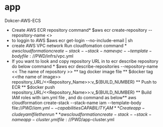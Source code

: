 # app
Dokcer-AWS-ECS
* Create AWS ECR repository command*
  $aws  ecr create-repository  --repository-name  <<he name of repository>>
* to loggin to AWS 
  $aws  ecr  get-login  --no-include-email  |  sh 
* create AWS VPC network Run cloudfomation command *
   $aws cloudformation create-stack --stack-name vpc --template-body file://$PWD/infrs/vpc.yml
* If you want to look and copy repository URL in to ecr describe repository do below command *
  $aws  ecr  describe-repositories  --repository-name  << The name of repository >>
** tag docker image file **
  $docker  tag <<the name of image>>   repository_URL/<<Repository_Name>>:v_${BUILD_NUMBER}
** Push to ECR **
  $docker push repository_URL/<<Repository_Name>>:v_${BUILD_NUMBER}
** Build IAM roles with iam.yml file , and do command as below**
  aws cloudformation create-stack --stack-name iam --template-body file://$PWD/iam.yml --capabilities  CAPABILITY_IAM
** Create app-clude yaml file then run **
  aws cloudformation create-stack --stack-name  app-cluster.yml file://$PWD/app-cluster.yml
